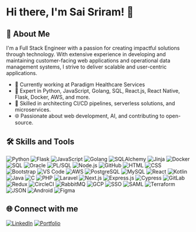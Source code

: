 # Hi there, I'm Sai Sriram! 👋

## 🚀 About Me
I'm a Full Stack Engineer with a passion for creating impactful solutions through technology. With extensive experience in developing and maintaining customer-facing web applications and operational data management systems, I strive to deliver scalable and user-centric applications.

- 🔭 Currently working at Paradigm Healthcare Services
- 🌟 Expert in Python, JavaScript, Golang, SQL, React.js, React Native, Flask, Docker, AWS, and more.
- 🚀 Skilled in architecting CI/CD pipelines, serverless solutions, and microservices.
- 🌐 Passionate about web development, AI, and contributing to open-source.

## 🛠️ Skills and Tools
![Python](https://img.shields.io/badge/-Python-blue) ![Flask](https://img.shields.io/badge/-Flask-black) ![JavaScript](https://img.shields.io/badge/-JavaScript-yellow) ![Golang](https://img.shields.io/badge/-Golang-blue)
![SQLAlchemy](https://img.shields.io/badge/-SQLAlchemy-red) ![Jinja](https://img.shields.io/badge/-Jinja-red) ![Docker](https://img.shields.io/badge/-Docker-blue) ![SQL](https://img.shields.io/badge/-SQL-orange)
![Oracle](https://img.shields.io/badge/-Oracle-red) ![PL/SQL](https://img.shields.io/badge/-PL/SQL-blue) ![Node.js](https://img.shields.io/badge/-Node.js-green)
![GitHub](https://img.shields.io/badge/-GitHub-black) ![HTML](https://img.shields.io/badge/-HTML-red) ![CSS](https://img.shields.io/badge/-CSS-blue) ![Bootstrap](https://img.shields.io/badge/-Bootstrap-purple)
![VS Code](https://img.shields.io/badge/-VS_Code-blue) ![AWS](https://img.shields.io/badge/-AWS-orange) ![PostgreSQL](https://img.shields.io/badge/-PostgreSQL-blue) ![MySQL](https://img.shields.io/badge/-MySQL-blue)
![React](https://img.shields.io/badge/-React-blue) ![Kotlin](https://img.shields.io/badge/-Kotlin-blue) ![Java](https://img.shields.io/badge/-Java-orange) ![C](https://img.shields.io/badge/-C-blue)
![PHP](https://img.shields.io/badge/-PHP-blue) ![Laravel](https://img.shields.io/badge/-Laravel-red) ![Next.js](https://img.shields.io/badge/-Next.js-black) ![Express.js](https://img.shields.io/badge/-Express.js-black)
![Cypress](https://img.shields.io/badge/-Cypress-green) ![GitLab](https://img.shields.io/badge/-GitLab-orange) ![Redux](https://img.shields.io/badge/-Redux-purple) ![CircleCI](https://img.shields.io/badge/-CircleCI-black)
![RabbitMQ](https://img.shields.io/badge/-RabbitMQ-orange) ![GCP](https://img.shields.io/badge/-GCP-blue) ![SSO](https://img.shields.io/badge/-SSO-green) ![SAML](https://img.shields.io/badge/-SAML-red)
![Terraform](https://img.shields.io/badge/-Terraform-blue) ![JSON](https://img.shields.io/badge/-JSON-black) ![Android](https://img.shields.io/badge/-Android-green) ![Figma](https://img.shields.io/badge/-Figma-red)

## 🌐 Connect with me
[![LinkedIn](https://img.shields.io/badge/-LinkedIn-blue)](https://www.linkedin.com/in/saichandras)
[![Portfolio](https://img.shields.io/badge/-Portfolio-brightgreen)](https://saichandras.github.io/)
